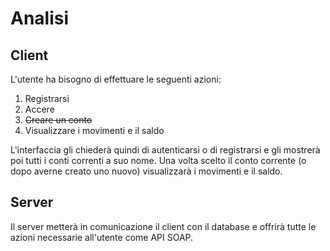 # Analisi

## Client

L'utente ha bisogno di effettuare le seguenti azioni:
1. Registrarsi
2. Accere
3. ~~Creare un conto~~
4. Visualizzare i movimenti e il saldo

L'interfaccia gli chiederà quindi di autenticarsi o di registrarsi e gli mostrerà poi tutti i conti correnti a suo nome.
Una volta scelto il conto corrente (o dopo averne creato uno nuovo) visualizzarà i movimenti e il saldo.

## Server
 Il server metterà in comunicazione il client con il database e offrirà tutte le azioni necessarie all'utente come API SOAP.

